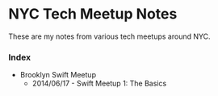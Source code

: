 NYC Tech Meetup Notes
============

These are my notes from various tech meetups around NYC. 

### Index

* Brooklyn Swift Meetup
	* 2014/06/17 - Swift Meetup 1: The Basics
